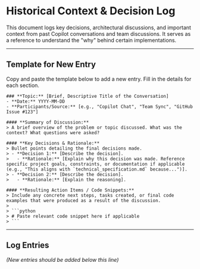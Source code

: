 # Historical Context & Decision Log

This document logs key decisions, architectural discussions, and important context from past Copilot conversations and team discussions. It serves as a reference to understand the "why" behind certain implementations.

---

## Template for New Entry

Copy and paste the template below to add a new entry. Fill in the details for each section.

```
### **Topic:** [Brief, Descriptive Title of the Conversation]
- **Date:** YYYY-MM-DD
- **Participants/Source:** [e.g., "Copilot Chat", "Team Sync", "GitHub Issue #123"]

#### **Summary of Discussion:**
> A brief overview of the problem or topic discussed. What was the context? What questions were asked?

#### **Key Decisions & Rationale:**
> Bullet points detailing the final decisions made.
> - **Decision 1:** [Describe the decision].
>   - **Rationale:** [Explain why this decision was made. Reference specific project goals, constraints, or documentation if applicable (e.g., "This aligns with `technical_specification.md` because...")].
> - **Decision 2:** [Describe the decision].
>   - **Rationale:** [Explain the reasoning].

#### **Resulting Action Items / Code Snippets:**
> Include any concrete next steps, tasks created, or final code examples that were produced as a result of the discussion.
>
> ```python
> # Paste relevant code snippet here if applicable
> ```
```

---
## Log Entries

*(New entries should be added below this line)*